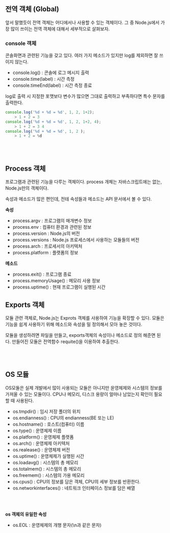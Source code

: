 ## 전역 객체 (Global)

앞서 말했듯이 전역 객체는 어디에서나 사용할 수 있는 객체이다. 그 중 Node.js에서 가장 많이 쓰이는 전역 객체에 대해서 세부적으로 살펴보자.

### console 객체

콘솔화면과 관련된 기능을 갖고 있다. 여러 가지 메소드가 있지만 log를 제외하면 잘 쓰이지 않는다.

 - console.log() : 콘솔에 로그 메시지 출력
 - console.time(label) : 시간 측정
 - console.timeEnd(label) : 시간 측정 종료

log로 출력 시 지정한 포맷보다 변수가 많으면 그대로 출력하고 부족하다면 특수 문자를 출력한다.

```JavaScript
console.log('%d + %d = %d', 1, 2, 1+2);
    > 1 + 2 = 3
console.log('%d + %d = %d', 1, 2, 1+2, 4);
    > 1 + 2 = 3 4
console.log('%d + %d = %d', 1, 2 );
    > 1 + 2 = %d

```

<br><br>

## Process 객체

프로그램과 관련된 기능을 다루는 객체이다. process 개체는 자바스크립트에는 없는, Node.js만의 객체이다. 

속성과 메소드가 많은 편인데, 전테 속성들과 메소드는 API 문서에서 볼 수 있다.


**속성**
 - process.argv : 프로그램의 매개변수 정보
 - process.env : 컴퓨터 환경과 관련된 정보
 - process.version : Node.js의 버전
 - process.versions : Node.js 프로세스에서 사용하는 모듈들의 버전
 - process.arch : 프로세서의 아키텍처
 - process.platform : 플랫폼의 정보


**메소드**
 - process.exit() : 프로그램 종료
 - process.memoryUsage() : 메모리 사용 정보
 - process.uptime() : 현재 프로그램이 실행된 시간


## Exports 객체

모듈 관련 객체로, Node.js는 Exprots 객체를 사용하여 기능을 확장할 수 있다. 모듈은 기능을 쉽게 사용하기 위해 메소드와 속성을 밀 정의해서 모아 놓은 것이다.

모듈을 생성하려면 파일을 만들고, exports객체의 속성이나 메소드로 정의 해준면 된다. 만들어진 모듈은 전역함수 requite()을 이용하여 추출한다.

<br><br>

## OS 모듈
OS모둘은 실제 개발에서 많이 사용되는 모듈은 아니지만 윤영체제와 시스템의 정보를 가져올 수 있는 모듈이다. CPU나 메모리, 디스크 용량이 얼마나 남았는지 확인이 필요할 때 사용된다.
<br>

 - os.tmpdir() : 임시 저장 폴더의 위치
 - os.endianness() : CPU의 endianness(BE 또는 LE)
 - os.hostname() : 호스트(컴퓨터) 이름
 - os.type() : 운영체제 이름
 - os.platform() : 운영체제 플랫폼
 - os.arch() : 운영체제 아키텍처
 - os.realease() : 운영체제 버전
 - os.uptime() : 운영체제가 실행된 시간
 - os.loadavg() : 시스템의 총 메모리
 - os.totalmem() : 시스템의 총 메모리
 - os.freemem() : 시스템의 가용 메모리
 - os.cpus() : CPU의 정보를 담은 객체, CPU의 세부 정보를 반환한다.
 - os.networkinterfaces() : 네트워크 인터페이스 정보를 담은 배열

<br><br>

**os 객체의 유일한 속성**
 - os.EOL : 운영체제의 개행 문자(\n과 같은 문자)






